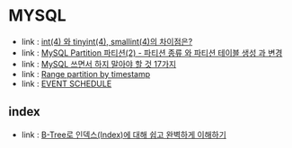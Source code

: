 # MYSQL
- link : [int(4) 와 tinyint(4), smallint(4)의 차이점은?](https://kojin777.tistory.com/57)
- link : [MySQL Partition 파티션(2) - 파티션 종류 와 파티션 테이블 생성 과 변경](https://hoing.io/archives/8527)
- link : [MySQL 쓰면서 하지 말아야 할 것 17가지](https://blog.lael.be/post/370)
- link : [Range partition by timestamp](https://m.blog.naver.com/PostView.naver?isHttpsRedirect=true&blogId=sory1008&logNo=221276594829)
- link : [EVENT SCHEDULE](https://pinokio0702.tistory.com/85)

## index
- link : [B-Tree로 인덱스(Index)에 대해 쉽고 완벽하게 이해하기](https://mangkyu.tistory.com/286)